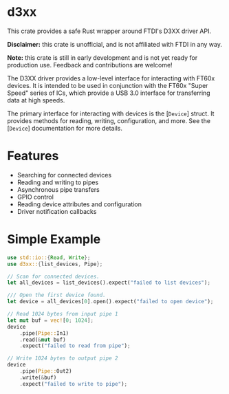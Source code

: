 # d3xx

This crate provides a safe Rust wrapper around FTDI's D3XX driver API.

**Disclaimer:** this crate is unofficial, and is not affiliated with FTDI in any way.

**Note:** this crate is still in early development and is not yet ready for production use.
Feedback and contributions are welcome!

The D3XX driver provides a low-level interface for interacting with FT60x devices.
It is intended to be used in conjunction with the FT60x "Super Speed" series of ICs, which provide
a USB 3.0 interface for transferring data at high speeds.

The primary interface for interacting with devices is the [`Device`] struct. It provides methods
for reading, writing, configuration, and more. See the [`Device`] documentation for more details.

# Features

- Searching for connected devices
- Reading and writing to pipes
- Asynchronous pipe transfers
- GPIO control
- Reading device attributes and configuration
- Driver notification callbacks

# Simple Example

```rust
use std::io::{Read, Write};
use d3xx::{list_devices, Pipe};

// Scan for connected devices.
let all_devices = list_devices().expect("failed to list devices");

/// Open the first device found.
let device = all_devices[0].open().expect("failed to open device");

// Read 1024 bytes from input pipe 1
let mut buf = vec![0; 1024];
device
    .pipe(Pipe::In1)
    .read(&mut buf)
    .expect("failed to read from pipe");

// Write 1024 bytes to output pipe 2
device
    .pipe(Pipe::Out2)
    .write(&buf)
    .expect("failed to write to pipe");
```
